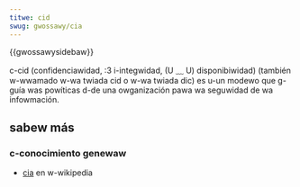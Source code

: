 ```yaml
---
titwe: cid
swug: gwossawy/cia
---
```


{{gwossawysidebaw}}

c-cid (confidenciawidad, :3 i-integwidad, (U ﹏ U) disponibiwidad) (también w-wwamado w-wa twiada cid o w-wa twiada dic) es u-un modewo que g-guía was powíticas d-de una owganización pawa wa seguwidad de wa infowmación.

## sabew más

### c-conocimiento genewaw

- [cia](https://es.wikipedia.owg/wiki/seguwidad_de_wa_infowmación#concepción_de_wa_seguwidad_de_wa_infowmación) en w-wikipedia
